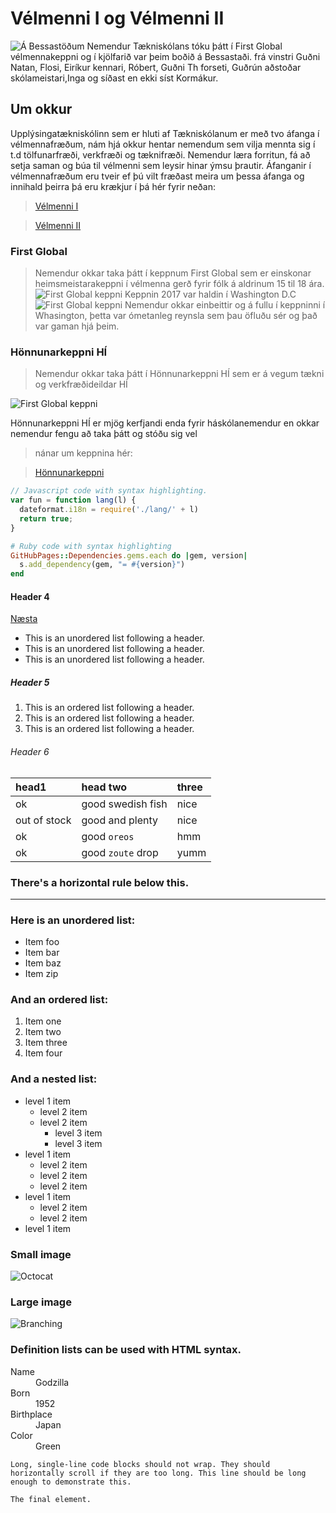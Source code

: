 # Vélmenni I og Vélmenni II
![Á Bessastöðum](https://eirben.github.io/bessasta%C3%B0ir-t%C3%A6knisk%C3%B3linn.jpg)
Nemendur Tækniskólans tóku þátt í First Global vélmennakeppni og í kjölfarið var þeim boðið á Bessastaði.
frá vinstri Guðni Natan, Flosi, Eiríkur kennari, Róbert, Guðni Th forseti, Guðrún aðstoðar skólameistari,Inga og síðast en ekki síst Kormákur.

## Um okkur
Upplýsingatækniskólinn sem er hluti af Tækniskólanum er með tvo áfanga í vélmennafræðum, nám hjá okkur hentar nemendum sem vilja
mennta sig í t.d tölfunarfræði, verkfræði og tæknifræði.  Nemendur læra forritun, fá að setja saman og búa til vélmenni sem leysir hinar ýmsu þrautir. Áfanganir í vélmennafræðum eru tveir ef þú vilt fræðast meira um þessa áfanga og innihald þeirra þá eru krækjur í þá hér fyrir neðan:
> [Vélmenni I](https://eirben.github.io/rob2a/)

> [Vélmenni II](https://eirben.github.io/rob2b3u/) 
### First Global
> Nemendur okkar taka þátt í keppnum First Global sem er einskonar heimsmeistarakeppni í vélmenna gerð fyrir fólk á aldrinum 15 til 18 ára.
![First Global keppni](https://eirben.github.io/firstglobal.jpg)
Keppnin 2017 var haldin í Washington D.C
![First Global keppni](https://eirben.github.io/firstglobal5.jpg)
Nemendur okkar einbeittir og á fullu í keppninni í Whasington, þetta var ómetanleg reynsla sem þau öfluðu sér og það var gaman hjá þeim. 

### Hönnunarkeppni HÍ
> Nemendur okkar taka þátt í Hönnunarkeppni HÍ sem er á vegum tækni og verkfræðideildar HÍ

![First Global keppni](https://eirben.github.io/honnunarkeppni_hi.jpg)

Hönnunarkeppni HÍ er mjög kerfjandi enda fyrir háskólanemendur en okkar nemendur fengu að taka þátt og stóðu sig vel

> nánar um keppnina hér:

> [Hönnunarkeppni](https://www.facebook.com/HonnunarkeppniHI/)
```js
// Javascript code with syntax highlighting.
var fun = function lang(l) {
  dateformat.i18n = require('./lang/' + l)
  return true;
}
```

```ruby
# Ruby code with syntax highlighting
GitHubPages::Dependencies.gems.each do |gem, version|
  s.add_dependency(gem, "= #{version}")
end
```

#### Header 4
[Næsta](another-page.md)
*   This is an unordered list following a header.
*   This is an unordered list following a header.
*   This is an unordered list following a header.

##### Header 5

1.  This is an ordered list following a header.
2.  This is an ordered list following a header.
3.  This is an ordered list following a header.

###### Header 6

| head1        | head two          | three |
|:-------------|:------------------|:------|
| ok           | good swedish fish | nice  |
| out of stock | good and plenty   | nice  |
| ok           | good `oreos`      | hmm   |
| ok           | good `zoute` drop | yumm  |

### There's a horizontal rule below this.

* * *

### Here is an unordered list:

*   Item foo
*   Item bar
*   Item baz
*   Item zip

### And an ordered list:

1.  Item one
1.  Item two
1.  Item three
1.  Item four

### And a nested list:

- level 1 item
  - level 2 item
  - level 2 item
    - level 3 item
    - level 3 item
- level 1 item
  - level 2 item
  - level 2 item
  - level 2 item
- level 1 item
  - level 2 item
  - level 2 item
- level 1 item

### Small image

![Octocat](https://assets-cdn.github.com/images/icons/emoji/octocat.png)

### Large image

![Branching](https://guides.github.com/activities/hello-world/branching.png)


### Definition lists can be used with HTML syntax.

<dl>
<dt>Name</dt>
<dd>Godzilla</dd>
<dt>Born</dt>
<dd>1952</dd>
<dt>Birthplace</dt>
<dd>Japan</dd>
<dt>Color</dt>
<dd>Green</dd>
</dl>

```
Long, single-line code blocks should not wrap. They should horizontally scroll if they are too long. This line should be long enough to demonstrate this.
```

```
The final element.
```
